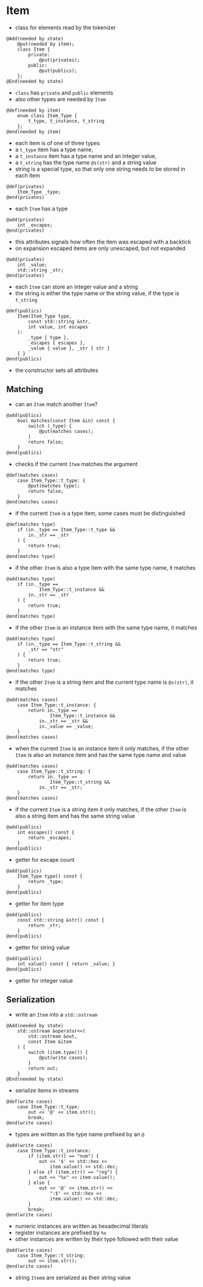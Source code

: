 # Item
* class for elements read by the tokenizer

```
@Add(needed by state)
	@put(needed by item);
	class Item {
		private:
			@put(privates);
		public:
			@put(publics);
	};
@End(needed by state)
```
* `class` has `private` and `public` elements
* also other types are needed by `Item`

```
@def(needed by item)
	enum class Item_Type {
		t_type, t_instance, t_string
	};
@end(needed by item)
```
* each item is of one of three types
* a `t_type` item has a type name,
* a `t_instance` item has a type name and an integer value,
* a `t_string` has the type name `@s(str)` and a string value
* string is a special type, so that only one string needs to be stored
  in each item

```
@def(privates)
	Item_Type _type;
@end(privates)
```
* each `Item` has a type

```
@add(privates)
	int _escapes;
@end(privates)
```
* this attributes signals how often the item was escaped with a backtick
* on expansion escaped items are only unescaped, but not expanded

```
@add(privates)
	int _value;
	std::string _str;
@end(privates)
```
* each `Item` can store an integer value and a string
* the string is either the type name or the string value, if the type
  is `t_string`

```
@def(publics)
	Item(Item_Type type,
		const std::string &str,
		int value, int escapes
	):
		_type { type }, 
		_escapes { escapes },
		_value { value }, _str { str }
	{ }
@end(publics)
```
* the constructor sets all attributes

## Matching
* can an `Item` match another `Item`?

```
@add(publics)
	bool matches(const Item &in) const {
		switch (_type) {
			@put(matches cases);
		}
		return false;
	}
@end(publics)
```
* checks if the current `Item` matches the argument

```
@def(matches cases)
	case Item_Type::t_type: {
		@put(matches type);
		return false;
	}
@end(matches cases)
```
* if the current `Item` is a type item, some cases must be distinguished

```
@def(matches type)
	if (in._type == Item_Type::t_type &&
		in._str == _str
	) {
		return true;
	}
@end(matches type)
```
* if the other `Item` is also a type item with the same type name, it
  matches

```
@add(matches type)
	if (in._type ==
			Item_Type::t_instance &&
		in._str == _str
	) {
		return true;
	}
@end(matches type)
```
* if the other `Item` is an instance item with the same type name, it
  matches

```
@add(matches type)
	if (in._type == Item_Type::t_string &&
		_str == "str"
	) {
		return true;
	}
@end(matches type)
```
* if the other `Item` is a string item and the current type name is
  `@s(str)`, it matches

```
@add(matches cases)
	case Item_Type::t_instance: {
		return in._type ==
				Item_Type::t_instance &&
			in._str == _str &&
			in._value == _value;
	}
@end(matches cases)
```
* when the current `Item` is an instance item it only matches, if the
  other `Item` is also an instance item and has the same type name and
  value

```
@add(matches cases)
	case Item_Type::t_string: {
		return in._type ==
				Item_Type::t_string &&
			in._str == _str;
	}
@end(matches cases)
```
* if the current `Item` is a string item it only matches, if the other
  `Item` is also a string item and has the same string value

```
@add(publics)
	int escapes() const {
		return _escapes;
	}
@end(publics)
```
* getter for escape count

```
@add(publics)
	Item_Type type() const {
		return _type;
	}
@end(publics)
```
* getter for item type

```
@add(publics)
	const std::string &str() const {
		return _str;
	}
@end(publics)
```
* getter for string value

```
@add(publics)
	int value() const { return _value; }
@end(publics)
```
* getter for integer value

## Serialization
* write an `Item` into a `std::ostream`

```
@Add(needed by state)
	std::ostream &operator<<(
		std::ostream &out,
		const Item &item
	) {
		switch (item.type()) {
			@put(write cases);
		}
		return out;
	}
@End(needed by state)
```
* serialize items in streams

```
@def(write cases)
	case Item_Type::t_type:
		out << '@' << item.str();
		break;
@end(write cases)
```
* types are written as the type name prefixed by an `@`

```
@add(write cases)
	case Item_Type::t_instance:
		if (item.str() == "num") {
			out << '$' << std::hex <<
				item.value() << std::dec;
		} else if (item.str() == "reg") {
			out << "%x" << item.value();
		} else {
			out << '@' << item.str() <<
				":$" << std::hex <<
				item.value() << std::dec;
		}
		break;
@end(write cases)
```
* numeric instances are written as hexadecimal literals
* register instances are prefixed by `%x`
* other instances are written by their type followed with their value

```
@add(write cases)
	case Item_Type::t_string:
		out << item.str();
@end(write cases)
```
* string `Item`s are serialized as their string value

